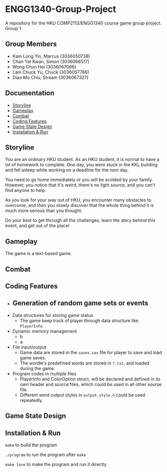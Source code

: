 # ENGG1340-Group-Project
A repository for the HKU COMP2113/ENGG1340 course game group project.
Group 1


## Group Members
- Kam Long Yin, Marcus (3036050738)
- Chan Yat Kwan, Simon (3036066517)
- Wong Chun Hei (3036067066)
- Lam Chuck Yu, Chuck (3036057786)
- Diao Mo Chiu, Stream (3036067327)


## Documentation
* [Storyline](#Storyline)
* [Gameplay](#Gameplay)
* [Combat](#Combat)
* [Coding Features](#Coding-Features)
* [Game State Design](#Game-State-Design)
* [Installation & Run](#Installation--Run)


## Storyline
You are an ordinary HKU student. As an HKU student, it is normal to have a lot of homework to complete. One day, you were stuck in the KKL building and fell asleep while working on a deadline for the next day.

You need to go home immediately or you will be scolded by your family. However, you notice that it's weird, there's no light source, and you can't find anyone to help.

As you look for your way out of HKU, you encounter many obstacles to overcome, and then you slowly discover that the whole thing behind it is much more serious than you thought.

Do your best to get through all the challenges, learn the story behind this event, and get out of the place!


## Gameplay
The game is a text-based game.


## Combat


## Coding Features

- Generation of random game sets or events
  -
- Data structures for storing game status
  - The game keep track of player through data structure like `PlayerInfo`.
- Dynamic memory management
  - b
  - a
- File input/output
  - Game data are stored in the `saves.sav` file for player to save and load game saves.
  - The wordle's predefined words are stored in `?.txt`, and loaded during the game.
- Program codes in multiple files
  - PlayerInfo and ColorOption struct,  will be declared and defined in its own header and source files, which could be used in all other sourse file.
  - Different word output styles in `output_style.h` could be used repeatedly.


## Game State Design


## Installation & Run
`make` to build the program

`./program` to run the program after `make`

`make love` to make the program and run it directly
